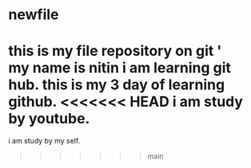 # newfile
this is my file repository on git '
<br>
my name is nitin
i am learning git hub.
this is my 3 day of learning github.
<<<<<<< HEAD
i am study by youtube.
=======
i am study by my self. 
>>>>>>> main
